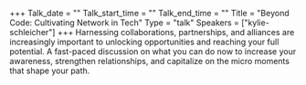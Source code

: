 +++
Talk_date = ""
Talk_start_time = ""
Talk_end_time = ""
Title = "Beyond Code: Cultivating Network in Tech"
Type = "talk"
Speakers = ["kylie-schleicher"]
+++
Harnessing collaborations, partnerships, and alliances are increasingly important to unlocking opportunities and reaching your full potential. A fast-paced discussion on what you can do now to increase your awareness, strengthen relationships, and capitalize on the micro moments that shape your path.
